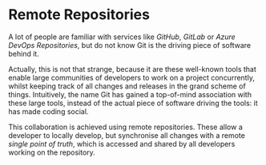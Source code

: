 # Remote Repositories

A lot of people are familiar with services like *GitHub*, *GitLab* or *Azure DevOps Repositories*, but do not know Git is the driving piece of software behind it. 

Actually, this is not that strange, because it are these well-known tools that enable large communities of developers to work on a project concurrently, whilst keeping track of all changes and releases in the grand scheme of things. Intuitively, the name Git has gained a top-of-mind association with these large tools, instead of the actual piece of software driving the tools: it has made coding social.

This collaboration is achieved using remote repositories. These allow a developer to locally develop, but synchronise all changes with a remote *single point of truth*, which is accessed and shared by all developers working on the repository.

